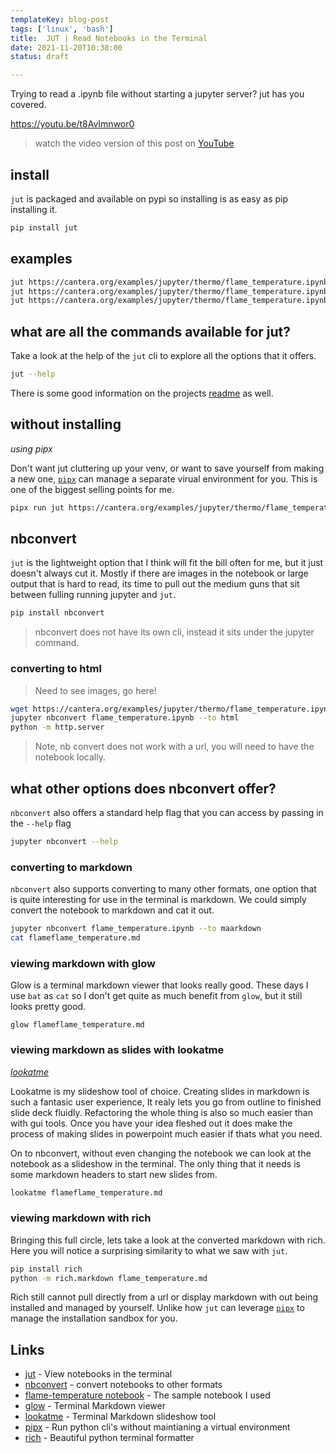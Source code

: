 ```yaml
---
templateKey: blog-post
tags: ['linux', 'bash']
title:  JUT | Read Notebooks in the Terminal
date: 2021-11-20T10:38:00
status: draft

---
```


Trying to read a .ipynb file without starting a jupyter server?  jut has you
covered.

https://youtu.be/t8AvImnwor0

> watch the video version of this post on [YouTube](https://youtu.be/t8AvImnwor0)

## install

`jut` is packaged and available on pypi so installing is as easy as pip installing it.


``` bash
pip install jut
```

## examples


``` bash
jut https://cantera.org/examples/jupyter/thermo/flame_temperature.ipynb
jut https://cantera.org/examples/jupyter/thermo/flame_temperature.ipynb --head 3
jut https://cantera.org/examples/jupyter/thermo/flame_temperature.ipynb --tail 2
```

## what are all the commands available for jut?

Take a look at the help of the `jut` cli to explore all the options that it
offers.

``` bash
jut --help
```

There is some good information on the projects
[readme](https://github.com/kracekumar/jut) as well.

## without installing
_using pipx_

Don't want jut cluttering up your venv, or want to save yourself from making a
new one, [`pipx`](https://github.com/pypa/pipx) can manage a separate virual environment for you.  This is one
of the biggest selling points for me.

``` bash
pipx run jut https://cantera.org/examples/jupyter/thermo/flame_temperature.ipynb --head 3
```

## nbconvert

`jut` is the lightweight option that I think will fit the bill often for me,
but it just doesn't always cut it.  Mostly if there are images in the notebook
or  large output that is hard to read, its time to pull out the medium guns
that sit between fulling running jupyter and `jut`.

``` bash
pip install nbconvert
```

> nbconvert does not have its own cli, instead it sits under the jupyter command.


### converting to html

> Need to see images, go here!

``` bash
wget https://cantera.org/examples/jupyter/thermo/flame_temperature.ipynb
jupyter nbconvert flame_temperature.ipynb --to html
python -m http.server
```

> Note, nb convert does not work with a url, you will need to have the notebook locally.

## what other options does nbconvert offer?

`nbconvert` also offers a standard help flag that you can access by passing in
the `--help` flag

``` bash
jupyter nbconvert --help
```

### converting to markdown

`nbconvert` also supports converting to many other formats, one option that is
quite interesting for use in the terminal is markdown.  We could simply convert
the notebook to markdown and cat it out.

``` bash
jupyter nbconvert flame_temperature.ipynb --to maarkdown
cat flameflame_temperature.md
```

### viewing markdown with glow

Glow is a terminal markdown viewer that looks really good.  These days I use
`bat` as `cat` so I don't get quite as much benefit from `glow`, but it still
looks pretty good.


```
glow flameflame_temperature.md
```

### viewing markdown as slides with lookatme
_[lookatme](https://github.com/d0c-s4vage/lookatme)_

Lookatme is my slideshow tool of choice.  Creating slides in markdown is such a
fantasic user experience,  It realy lets you go from outline to finished slide
deck fluidly.  Refactoring the whole thing is also so much easier than with gui
tools.  Once you have your idea fleshed out it does make the process of making
slides in powerpoint much easier if thats what you need.


On to nbconvert, without even changing the notebook we can look at the notebook
as a slideshow in the terminal.  The only thing that it needs is some markdown
headers to start new slides from.

``` bash
lookatme flameflame_temperature.md
```

### viewing markdown with rich

Bringing this full circle, lets take a look at the converted markdown with
rich.  Here you will notice a surprising similarity to what we saw with `jut`.

``` bash
pip install rich
python -m rich.markdown flame_temperature.md
```

Rich still cannot pull directly from a url or display markdown with out being
installed and managed by yourself.  Unlike how `jut` can leverage [`pipx`](https://github.com/pypa/pipx) to
manage the installation sandbox for you.

## Links

* [jut](https://github.com/kracekumar/jut) - View notebooks in the terminal
* [nbconvert](https://nbconvert.readthedocs.io/en/latest/usage.html) - convert notebooks to other formats
* [flame-temperature notebook](https://cantera.org/examples/jupyter/thermo/flame_temperature.ipynb) - The sample notebook I used
* [glow](https://github.com/charmbracelet/glow) - Terminal Markdown viewer
* [lookatme](https://github.com/d0c-s4vage/lookatme) - Terminal Markdown slideshow tool
* [pipx](https://github.com/pypa/pipx) - Run python cli's without maintianing a virtual environment
* [rich](https://github.com/willmcgugan/rich) - Beautiful python terminal formatter
